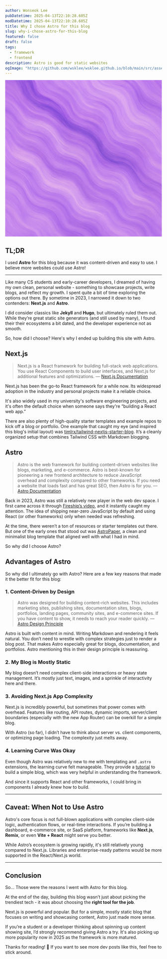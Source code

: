 ```yaml
---
author: Wonseok Lee
pubDatetime: 2025-04-13T22:10:28.605Z
modDatetime: 2025-04-13T22:10:28.605Z
title: Why I chose Astro for this blog
slug: why-i-chose-astro-for-this-blog
featured: false
draft: false
tags:
  - framework
  - frontend
description: Astro is good for static websites
ogImage: "https://github.com/wsklee/wsklee.github.io/blob/main/src/assets/images/astrojs.png?raw=true"
---
```


![Devcontainer Image](../../assets/images/astrojs.png)

## TL;DR

I used **Astro** for this blog because it was content-driven and easy to use. I believe more websites could use Astro!

---

Like many CS students and early-career developers, I dreamed of having my own clean, personal website - something to showcase projects, write blogs, and reflect my growth. I spent quite a bit of time exploring the options out there. By sometime in 2023, I narrowed it down to two contenders: **Next.js** and **Astro**.

I did consider classics like **Jekyll** and **Hugo**, but ultimately ruled them out. While they’re great static site generators (and still used by many), I found their their ecosystems a bit dated, and the developer experience not as smooth.

So, how did I choose? Here's why I ended up building this site with Astro.


## Next.js

> Next.js is a React framework for building full-stack web applications. You use React Components to build user interfaces, and Next.js for additional features and optimizations.
> — [Next.js Documentation](https://nextjs.org/docs)

Next.js has been the go-to React framework for a while now. Its widespread adoption in the industry and personal projects make it a reliable choice.

It's also widely used in my university's software engineering projects, and it's often the default choice when someone says they're “building a React web app.”

There are also plenty of high-quality starter templates and example repos to kick off a blog or portfolio. One example that caught my eye (and inspired this blog's initial layout) was [timlrx/tailwind-nextjs-starter-blog](https://github.com/timlrx/tailwind-nextjs-starter-blog). It’s a cleanly organized setup that combines Tailwind CSS with Markdown blogging.


## Astro

> Astro is the web framework for building content-driven websites like blogs, marketing, and e-commerce. Astro is best-known for pioneering a new frontend architecture to reduce JavaScript overhead and complexity compared to other frameworks. If you need a website that loads fast and has great SEO, then Astro is for you.
> — [Astro Documentation](https://docs.astro.build)

Back in 2023, Astro was still a relatively new player in the web dev space. I first came across it through [Fireship’s video](https://www.youtube.com/watch?v=gxBkghlglTg), and it instantly caught my attention. The idea of shipping near-zero JavaScript by default and using React (or other frameworks) only when needed was refreshing.

At the time, there weren’t a ton of resources or starter templates out there. But one of the early ones that stood out was [AstroPaper](https://github.com/satnaing/astro-paper), a clean and minimalist blog template that aligned well with what I had in mind.

So why did I choose Astro?

## Advantages of Astro

So why did I ultimately go with Astro? Here are a few key reasons that made it the better fit for this blog:

### 1. Content-Driven by Design

> Astro was designed for building content-rich websites. This includes marketing sites, publishing sites, documentation sites, blogs, portfolios, landing pages, community sites, and e-commerce sites. If you have content to show, it needs to reach your reader quickly.
> — [Astro Design Principle](https://docs.astro.build/en/concepts/why-astro/#content-driven)

Astro is built with content in mind. Writing Markdown and rendering it feels natural. You don’t need to wrestle with complex strategies just to render a blog post. That makes Astro especially great for blogs, documentation, and portfolios. Astro mentioning this in their design principle is reassuring.

### 2. My Blog is Mostly Static

My blog doesn’t need complex client-side interactions or heavy state management. It’s mostly just text, images, and a sprinkle of interactivity here and there.

### 3. Avoiding Next.js App Complexity

Next.js is incredibly powerful, but sometimes that power comes with overhead. Features like routing, API routes, dynamic imports, server/client boundaries (especially with the new App Router) can be overkill for a simple blog.

With Astro (so far), I didn’t have to think about server vs. client components, or optimizing page loading. The complexity just melts away.

### 4. Learning Curve Was Okay

Even though Astro was relatively new to me with templating and `.astro` extensions, the learning curve felt manageable. They provide a [tutorial](https://docs.astro.build/en/tutorial/0-introduction/) to build a simple blog, which was very helpful in understanding the framework.

And since it supports React and other frameworks, I could bring in components I already knew how to build.

---

## Caveat: When Not to Use Astro

Astro's core focus is not full-blown applications with complex client-side logic, authentication flows, or real-time interactions. If you’re building a dashboard, e-commerce site, or SaaS platform, frameworks like **Next.js**, **Remix**, or even **Vite + React** might serve you better.

While Astro’s ecosystem is growing rapidly, it's still relatively young compared to Next.js. Libraries and enterprise-ready patterns would be more supported in the React/Next.js world.

--- 

## Conclusion

So... Those were the reasons I went with Astro for this blog.

At the end of the day, building this blog wasn’t just about picking the trendiest tech - it was about choosing the **right tool for the job**.

Next.js is powerful and popular. But for a simple, mostly static blog that focuses on writing and showcasing content, Astro just made more sense.

If you’re a student or a developer thinking about spinning up content showing site, I’d strongly recommend giving Astro a try. It's also picking up more popularity now in 2025 as the framework is more matured.


Thanks for reading! 🚀 If you want to see more dev posts like this, feel free to stick around.